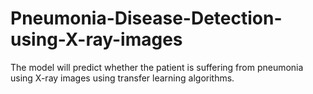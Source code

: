 # Pneumonia-Disease-Detection-using-X-ray-images
The model will predict whether the patient is suffering from pneumonia using X-ray images using transfer learning algorithms.
